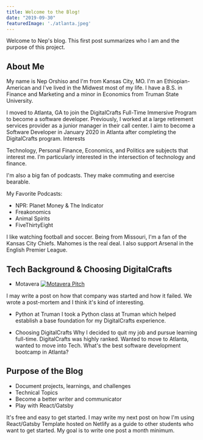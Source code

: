 ```yaml
---
title: Welcome to the Blog!
date: "2019-09-30"
featuredImage: './atlanta.jpeg'
---
```


Welcome to Nep's blog. This first post summarizes who I am and the purpose of this project.

<!-- end -->

## About Me
 My name is Nep Orshiso and I'm from Kansas City, MO. I'm an Ethiopian-American and I've lived in the Midwest most of my life. I have a B.S. in Finance and Marketing and a minor in Economics from Truman State University.

I moved to Atlanta, GA to join the DigitalCrafts Full-Time Immersive Program to become a software developer. Previously, I worked at a large retirement services provider as a junior manager in their call center. I aim to become a Software Developer in January 2020 in Atlanta after completing the DigitalCrafts program.
Interests

Technology, Personal Finance, Economics, and Politics are subjects that interest me. I’m particularly interested in the intersection of technology and finance.

I'm also a big fan of podcasts. They make commuting and exercise bearable.

My Favorite Podcasts:

* NPR: Planet Money & The Indicator
* Freakonomics
* Animal Spirits
* FiveThirtyEight

I like watching football and soccer. Being from Missouri, I'm a fan of the Kansas City Chiefs. Mahomes is the real deal. I also support Arsenal in the English Premier League.

## Tech Background & Choosing DigitalCrafts

* Motavera 
[![Motavera Pitch](http://img.youtube.com/vi/1gxzF3Z9cgg/0.jpg)](https://www.youtube.com/watch?v=1gxzF3Z9cgg "Motavera Pitch")

I may write a post on how that company was started and how it failed. We wrote a post-mortem and I think it's kind of interesting.

* Python at Truman
I took a Python class at Truman which helped establish a base foundation for my DigitalCrafts experience.

* Choosing DigitalCrafts
Why I decided to quit my job and pursue learning full-time. DigitalCrafts was highly ranked. Wanted to move to Atlanta, wanted to move into Tech. What's the best software development bootcamp in Atlanta?

## Purpose of the Blog

* Document projects, learnings, and challenges
* Technical Topics
* Become a better writer and communicator
* Play with React/Gatsby

It's free and easy to get started. I may write my next post on how I'm using React/Gatsby Template hosted on Netlify as a guide to other students who want to get started. My goal is to write one post a month minimum.

